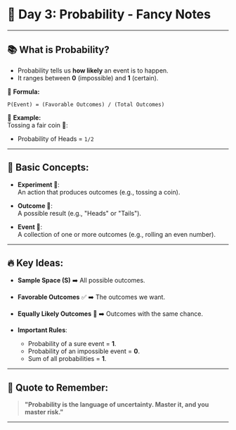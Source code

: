 # 🎯 Day 3: Probability - Fancy Notes

---

## 📚 What is Probability?

- Probability tells us **how likely** an event is to happen.
- It ranges between **0** (impossible) and **1** (certain).

🧮 **Formula:**  
<!-- $$
\text{P(Event)} = \frac{\text{Number of favorable outcomes}}{\text{Total number of possible outcomes}}
$$ -->
`P(Event) = (Favorable Outcomes) / (Total Outcomes)`

🔹 **Example:**  
Tossing a fair coin 🎲:  
<!-- Probability of getting Heads = \( \frac{1}{2} \) -->
- Probability of Heads = `1/2`

---

## 🧩 Basic Concepts:

- **Experiment 🎯**:  
  An action that produces outcomes (e.g., tossing a coin).

- **Outcome 🎲**:  
  A possible result (e.g., "Heads" or "Tails").

- **Event 🎉**:  
  A collection of one or more outcomes (e.g., rolling an even number).

---

## 🔥 Key Ideas:

- **Sample Space (S)** ➡️ All possible outcomes.

- **Favorable Outcomes** ✅ ➡️ The outcomes we want.

- **Equally Likely Outcomes** 🎯 ➡️ Outcomes with the same chance.

- **Important Rules**:
  - Probability of a sure event = **1**.
  - Probability of an impossible event = **0**.
  - Sum of all probabilities = **1**.

---

## 🌟 Quote to Remember:
> **"Probability is the language of uncertainty. Master it, and you master risk."**

---